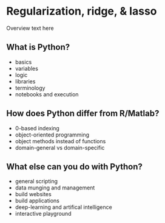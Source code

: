 # Regularization, ridge, & lasso

Overview text here


## What is Python?
- basics
- variables
- logic
- libraries
- terminology
- notebooks and execution


## How does Python differ from R/Matlab?
- 0-based indexing
- object-oriented programming
- object methods instead of functions
- domain-general vs domain-specific

## What else can you do with Python?
- general scripting
- data munging and management
- build websites
- build applications
- deep-learning and artifical intelligence
- interactive playground